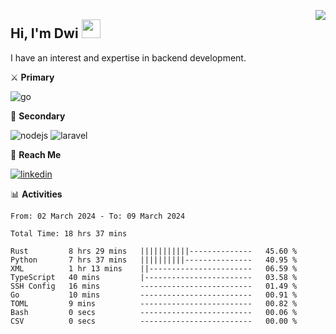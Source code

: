 [<img src="https://komarev.com/ghpvc/?username=masred&color=green&style=flat-square&label=Profile+Views" align="right">](github.com/masred)

## Hi, I'm Dwi <img src="https://raw.githubusercontent.com/MartinHeinz/MartinHeinz/master/wave.gif" width="30px">

I have an interest and expertise in backend development.

⚔️ **Primary**

![go](https://img.shields.io/badge/---?logo=go&label=Golang&style=social)

🔪 **Secondary**

![nodejs](https://img.shields.io/badge/---?logo=node.js&label=Node.js&style=social&logoColor=green)
![laravel](https://img.shields.io/badge/---?logo=laravel&label=Laravel&style=social)

🔗 **Reach Me**

[![linkedin](https://img.shields.io/badge/---?logo=linkedin&label=LinkedIn&style=social)](https://linkedin.com/in/dwifitriyanto)

📊 **Activities**

<!--START_SECTION:waka-->

```all_time
From: 02 March 2024 - To: 09 March 2024

Total Time: 18 hrs 37 mins

Rust         8 hrs 29 mins   |||||||||||--------------   45.60 %
Python       7 hrs 37 mins   ||||||||||---------------   40.95 %
XML          1 hr 13 mins    ||-----------------------   06.59 %
TypeScript   40 mins         |------------------------   03.58 %
SSH Config   16 mins         -------------------------   01.49 %
Go           10 mins         -------------------------   00.91 %
TOML         9 mins          -------------------------   00.82 %
Bash         0 secs          -------------------------   00.06 %
CSV          0 secs          -------------------------   00.00 %
```

<!--END_SECTION:waka-->

